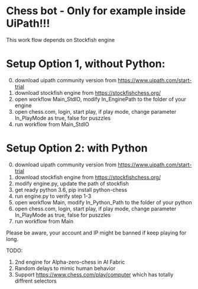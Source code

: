 # Chess bot - Only for example inside UiPath!!!

This work flow depends on Stockfish engine


# Setup Option 1, without Python:

0. download uipath community version from https://www.uipath.com/start-trial
1. download stockfish engine from https://stockfishchess.org/
3. open workflow Main_StdIO, modify In_EnginePath to the folder of your engine
4. open chess.com, login, start play, if play mode, change parameter In_PlayMode as true, false for puszzles
5. run workflow from Main_StdIO

# Setup Option 2: with Python 

0. download uipath community version from https://www.uipath.com/start-trial
1. download stockfish engine from https://stockfishchess.org/
2. modify engine.py, update the path of stockfish
3. get ready python 3.6, pip install python-chess
4. run engine.py to verify step 1-3
5. open workflow Main, modify In_Python_Path to the folder of your python
6. open chess.com, login, start play, if play mode, change parameter In_PlayMode as true, false for puszzles
7. run workflow from Main

Please be aware, your account and IP might be banned if keep playing for long.

TODO:
1. 2nd engine for Alpha-zero-chess in AI Fabric
2. Random delays to mimic human behavior  
3. Support https://www.chess.com/play/computer which has totally diffrent selectors
